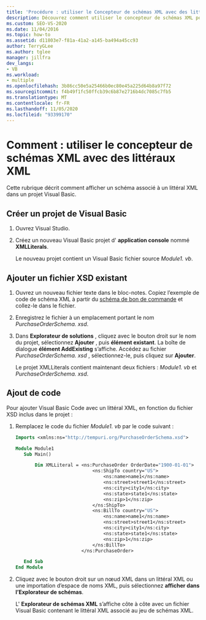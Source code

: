 ```yaml
---
title: 'Procédure : utiliser le Concepteur de schémas XML avec des littéraux XML'
description: Découvrez comment utiliser le concepteur de schémas XML pour afficher un schéma associé à un littéral XML dans un projet de Visual Basic.
ms.custom: SEO-VS-2020
ms.date: 11/04/2016
ms.topic: how-to
ms.assetid: d11803e7-f81a-41a2-a145-ba494a45cc93
author: TerryGLee
ms.author: tglee
manager: jillfra
dev_langs:
- VB
ms.workload:
- multiple
ms.openlocfilehash: 3b86cc50e5a25466b0ec80e45a225d64b8a97f72
ms.sourcegitcommit: f4b49f1fc50ffcb39c6b87e2716b4dc7085c7fb5
ms.translationtype: MT
ms.contentlocale: fr-FR
ms.lasthandoff: 11/05/2020
ms.locfileid: "93399170"
---
```

# <a name="how-to-use-the-xml-schema-designer-with-xml-literals"></a>Comment : utiliser le concepteur de schémas XML avec des littéraux XML

Cette rubrique décrit comment afficher un schéma associé à un littéral XML dans un projet Visual Basic.

## <a name="create-a-new-visual-basic-project"></a>Créer un projet de Visual Basic

1. Ouvrez Visual Studio.

2. Créez un nouveau Visual Basic projet d' **application console** nommé **XMLLiterals**.

     Le nouveau projet contient un Visual Basic fichier source *Module1. vb*.

## <a name="add-an-existing-xsd-file"></a>Ajouter un fichier XSD existant

1. Ouvrez un nouveau fichier texte dans le bloc-notes. Copiez l’exemple de code de schéma XML à partir du [schéma de bon de commande](../xml-tools/sample-xsd-file-simple-schema.md) et collez-le dans le fichier.

2. Enregistrez le fichier à un emplacement portant le nom *PurchaseOrderSchema. xsd*.

3. Dans **Explorateur de solutions** , cliquez avec le bouton droit sur le nom du projet, sélectionnez **Ajouter** , puis **élément existant**. La boîte de dialogue **élément AddExisting** s’affiche. Accédez au fichier *PurchaseOrderSchema. xsd* , sélectionnez-le, puis cliquez sur **Ajouter**.

     Le projet XMLLiterals contient maintenant deux fichiers : *Module1. vb* et *PurchaseOrderSchema. xsd*.

## <a name="add-code"></a>Ajout de code

Pour ajouter Visual Basic Code avec un littéral XML, en fonction du fichier XSD inclus dans le projet :

1. Remplacez le code du fichier *Module1. vb* par le code suivant :

   ```vb
   Imports <xmlns:ns="http://tempuri.org/PurchaseOrderSchema.xsd">

   Module Module1
      Sub Main()

          Dim XMLLiteral = <ns:PurchaseOrder OrderDate="1900-01-01">
                               <ns:ShipTo country="US">
                                   <ns:name>name1</ns:name>
                                   <ns:street>street1</ns:street>
                                   <ns:city>city1</ns:city>
                                   <ns:state>state1</ns:state>
                                   <ns:zip>1</ns:zip>
                               </ns:ShipTo>
                               <ns:BillTo country="US">
                                   <ns:name>name1</ns:name>
                                   <ns:street>street1</ns:street>
                                   <ns:city>city1</ns:city>
                                   <ns:state>state1</ns:state>
                                   <ns:zip>1</ns:zip>
                               </ns:BillTo>
                           </ns:PurchaseOrder>

      End Sub
   End Module
   ```

2. Cliquez avec le bouton droit sur un nœud XML dans un littéral XML ou une importation d’espace de noms XML, puis sélectionnez **afficher dans l’Explorateur de schémas**.

   L' **Explorateur de schémas XML** s’affiche côte à côte avec un fichier Visual Basic contenant le littéral XML associé au jeu de schémas XML.
